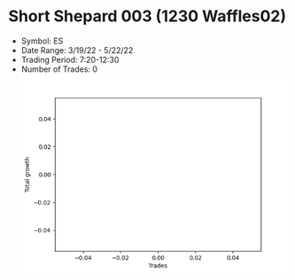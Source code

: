 # Short Shepard 003 (1230 Waffles02) 
- Symbol: ES
- Date Range: 3/19/22 - 5/22/22
- Trading Period: 7:20-12:30
- Number of Trades: 0
![Plot](ShortShepard003(1230Waffles02)ES.png)


































